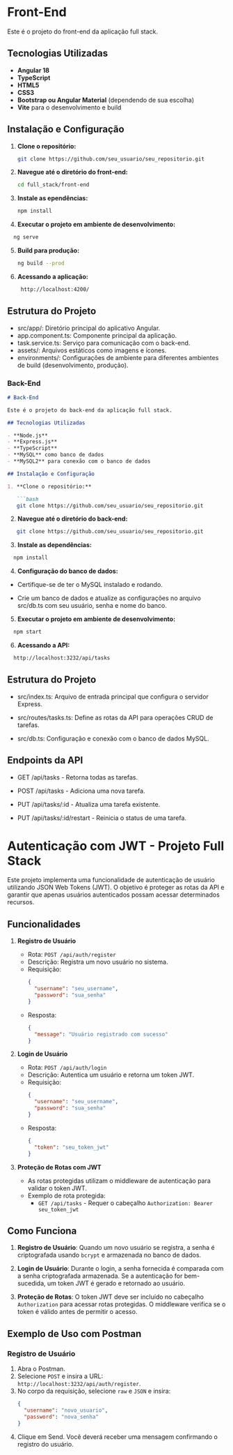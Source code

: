 # Front-End

Este é o projeto do front-end da aplicação full stack.

## Tecnologias Utilizadas

- **Angular 18**
- **TypeScript**
- **HTML5**
- **CSS3**
- **Bootstrap ou Angular Material** (dependendo de sua escolha)
- **Vite** para o desenvolvimento e build

## Instalação e Configuração

1. **Clone o repositório:**

   ```bash
   git clone https://github.com/seu_usuario/seu_repositorio.git

2. **Navegue até o diretório do front-end:**
    ```bash
    cd full_stack/front-end

3. **Instale as ependências:**
    ```bash
    npm install

4. **Executar o projeto em ambiente de desenvolvimento:**  
  ```bash
    ng serve
  ```
5. **Build para produção:**
     ```bash
    ng build --prod
    ```
6. **Acessando a aplicação:**    
   ```bash
    http://localhost:4200/    
    ```
## Estrutura do Projeto

* src/app/: Diretório principal do aplicativo Angular.
* app.component.ts: Componente principal da aplicação.
* task.service.ts: Serviço para comunicação com o back-end.
* assets/: Arquivos estáticos como imagens e ícones.
* environments/: Configurações de ambiente para diferentes ambientes de build (desenvolvimento, produção).


### Back-End

```markdown
# Back-End

Este é o projeto do back-end da aplicação full stack.

## Tecnologias Utilizadas

- **Node.js**
- **Express.js**
- **TypeScript**
- **MySQL** como banco de dados
- **MySQL2** para conexão com o banco de dados

## Instalação e Configuração

1. **Clone o repositório:**

   ```bash
   git clone https://github.com/seu_usuario/seu_repositorio.git
   ```

2. **Navegue até o diretório do back-end:**
```bash
   git clone https://github.com/seu_usuario/seu_repositorio.git
```

3. **Instale as dependências:**
```bash
  npm install
```
4. **Configuração do banco de dados:**
* Certifique-se de ter o MySQL instalado e rodando.

* Crie um banco de dados e atualize as configurações no arquivo src/db.ts com seu usuário, senha e nome do banco.


5. **Executar o projeto em ambiente de desenvolvimento:**
```bash
  npm start
```

6. **Acessando a API:**
```bash
  http://localhost:3232/api/tasks  
```

## Estrutura do Projeto

* src/index.ts: Arquivo de entrada principal que configura o servidor Express.

* src/routes/tasks.ts: Define as rotas da API para operações CRUD de tarefas.

* src/db.ts: Configuração e conexão com o banco de dados MySQL.


## Endpoints da API

* GET /api/tasks - Retorna todas as tarefas.

* POST /api/tasks - Adiciona uma nova tarefa.

* PUT /api/tasks/:id - Atualiza uma tarefa existente.

* PUT /api/tasks/:id/restart - Reinicia o status de uma tarefa.


# Autenticação com JWT - Projeto Full Stack

Este projeto implementa uma funcionalidade de autenticação de usuário utilizando JSON Web Tokens (JWT). O objetivo é proteger as rotas da API e garantir que apenas usuários autenticados possam acessar determinados recursos.

## Funcionalidades

1. **Registro de Usuário**
   - Rota: `POST /api/auth/register`
   - Descrição: Registra um novo usuário no sistema.
   - Requisição:
     ```json
     {
       "username": "seu_username",
       "password": "sua_senha"
     }
     ```
   - Resposta:
     ```json
     {
       "message": "Usuário registrado com sucesso"
     }
     ```

2. **Login de Usuário**
   - Rota: `POST /api/auth/login`
   - Descrição: Autentica um usuário e retorna um token JWT.
   - Requisição:
     ```json
     {
       "username": "seu_username",
       "password": "sua_senha"
     }
     ```
   - Resposta:
     ```json
     {
       "token": "seu_token_jwt"
     }
     ```

3. **Proteção de Rotas com JWT**
   - As rotas protegidas utilizam o middleware de autenticação para validar o token JWT.
   - Exemplo de rota protegida:
     - `GET /api/tasks` - Requer o cabeçalho `Authorization: Bearer seu_token_jwt`

## Como Funciona

1. **Registro de Usuário**: Quando um novo usuário se registra, a senha é criptografada usando `bcrypt` e armazenada no banco de dados.

2. **Login de Usuário**: Durante o login, a senha fornecida é comparada com a senha criptografada armazenada. Se a autenticação for bem-sucedida, um token JWT é gerado e retornado ao usuário.

3. **Proteção de Rotas**: O token JWT deve ser incluído no cabeçalho `Authorization` para acessar rotas protegidas. O middleware verifica se o token é válido antes de permitir o acesso.

## Exemplo de Uso com Postman

### Registro de Usuário

1. Abra o Postman.
2. Selecione `POST` e insira a URL: `http://localhost:3232/api/auth/register`.
3. No corpo da requisição, selecione `raw` e `JSON` e insira:
   ```json
   {
     "username": "novo_usuario",
     "password": "nova_senha"
   }


4. Clique em Send. Você deverá receber uma mensagem confirmando o registro do usuário.

